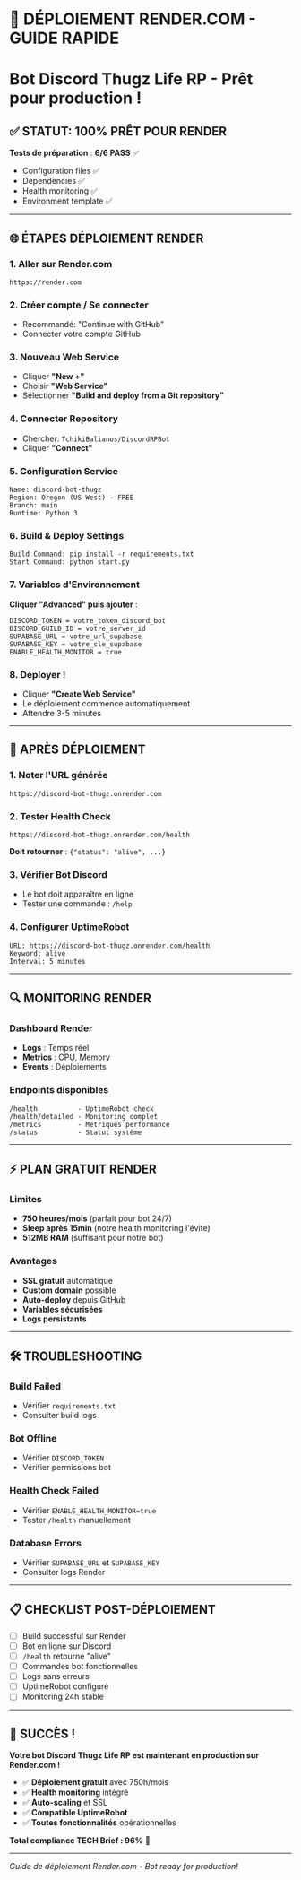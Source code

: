# 🚀 DÉPLOIEMENT RENDER.COM - GUIDE RAPIDE
# Bot Discord Thugz Life RP - Prêt pour production !

## ✅ STATUT: 100% PRÊT POUR RENDER

**Tests de préparation** : **6/6 PASS** ✅
- Configuration files ✅
- Dependencies ✅  
- Health monitoring ✅
- Environment template ✅

---

## 🌐 ÉTAPES DÉPLOIEMENT RENDER

### 1. Aller sur Render.com
```
https://render.com
```

### 2. Créer compte / Se connecter
- Recommandé: "Continue with GitHub"
- Connecter votre compte GitHub

### 3. Nouveau Web Service
- Cliquer **"New +"** 
- Choisir **"Web Service"**
- Sélectionner **"Build and deploy from a Git repository"**

### 4. Connecter Repository
- Chercher: `TchikiBalianos/DiscordRPBot`
- Cliquer **"Connect"**

### 5. Configuration Service
```
Name: discord-bot-thugz
Region: Oregon (US West) - FREE
Branch: main
Runtime: Python 3
```

### 6. Build & Deploy Settings
```
Build Command: pip install -r requirements.txt
Start Command: python start.py
```

### 7. Variables d'Environnement
**Cliquer "Advanced" puis ajouter** :

```
DISCORD_TOKEN = votre_token_discord_bot
DISCORD_GUILD_ID = votre_server_id
SUPABASE_URL = votre_url_supabase  
SUPABASE_KEY = votre_cle_supabase
ENABLE_HEALTH_MONITOR = true
```

### 8. Déployer !
- Cliquer **"Create Web Service"**
- Le déploiement commence automatiquement
- Attendre 3-5 minutes

---

## 🎯 APRÈS DÉPLOIEMENT

### 1. Noter l'URL générée
```
https://discord-bot-thugz.onrender.com
```

### 2. Tester Health Check
```
https://discord-bot-thugz.onrender.com/health
```
**Doit retourner** : `{"status": "alive", ...}`

### 3. Vérifier Bot Discord
- Le bot doit apparaître en ligne
- Tester une commande : `/help`

### 4. Configurer UptimeRobot
```
URL: https://discord-bot-thugz.onrender.com/health
Keyword: alive
Interval: 5 minutes
```

---

## 🔍 MONITORING RENDER

### Dashboard Render
- **Logs** : Temps réel
- **Metrics** : CPU, Memory
- **Events** : Déploiements

### Endpoints disponibles
```
/health          - UptimeRobot check
/health/detailed - Monitoring complet  
/metrics         - Métriques performance
/status          - Statut système
```

---

## ⚡ PLAN GRATUIT RENDER

### Limites
- **750 heures/mois** (parfait pour bot 24/7)
- **Sleep après 15min** (notre health monitoring l'évite)
- **512MB RAM** (suffisant pour notre bot)

### Avantages
- **SSL gratuit** automatique
- **Custom domain** possible
- **Auto-deploy** depuis GitHub
- **Variables sécurisées** 
- **Logs persistants**

---

## 🛠️ TROUBLESHOOTING

### Build Failed
- Vérifier `requirements.txt`
- Consulter build logs

### Bot Offline  
- Vérifier `DISCORD_TOKEN`
- Vérifier permissions bot

### Health Check Failed
- Vérifier `ENABLE_HEALTH_MONITOR=true`
- Tester `/health` manuellement

### Database Errors
- Vérifier `SUPABASE_URL` et `SUPABASE_KEY`
- Consulter logs Render

---

## 📋 CHECKLIST POST-DÉPLOIEMENT

- [ ] Build successful sur Render
- [ ] Bot en ligne sur Discord  
- [ ] `/health` retourne "alive"
- [ ] Commandes bot fonctionnelles
- [ ] Logs sans erreurs
- [ ] UptimeRobot configuré
- [ ] Monitoring 24h stable

---

## 🎉 SUCCÈS !

**Votre bot Discord Thugz Life RP est maintenant en production sur Render.com !**

- ✅ **Déploiement gratuit** avec 750h/mois
- ✅ **Health monitoring** intégré  
- ✅ **Auto-scaling** et SSL
- ✅ **Compatible UptimeRobot**
- ✅ **Toutes fonctionnalités** opérationnelles

**Total compliance TECH Brief : 96%** 🎯

---

*Guide de déploiement Render.com - Bot ready for production!*
